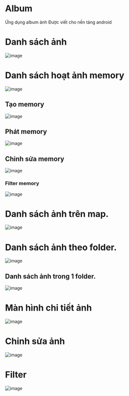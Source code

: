 # Album
Ứng dụng album ảnh 
Được viết cho nền tảng android

# Danh sách ảnh
![image](https://i.imgur.com/nhKuMPU.png)

# Danh sách hoạt ảnh memory
![image](https://i.imgur.com/tFypN6W.png)
## Tạo memory
![image](https://i.imgur.com/xPQZh89.png)
## Phát memory
![image](https://i.imgur.com/QaJcqEZ.png)
## Chỉnh sửa memory
![image](https://i.imgur.com/LU8igcR.png)
### Filter memory
![image](https://i.imgur.com/971agTP.png)

# Danh sách ảnh trên map.
![image](https://i.imgur.com/FL2RiCE.png)

# Danh sách ảnh theo folder.
![image](https://i.imgur.com/95mACJU.png)
## Danh sách ảnh trong 1 folder.
![image](https://i.imgur.com/H4PQXbb.png)

# Màn hình chi tiết ảnh
![image](https://i.imgur.com/i9Z7HEG.png)
# Chỉnh sửa ảnh
![image](https://i.imgur.com/Q7ydT7n.png)
# Filter
![image](https://i.imgur.com/4oe3fYv.png)
